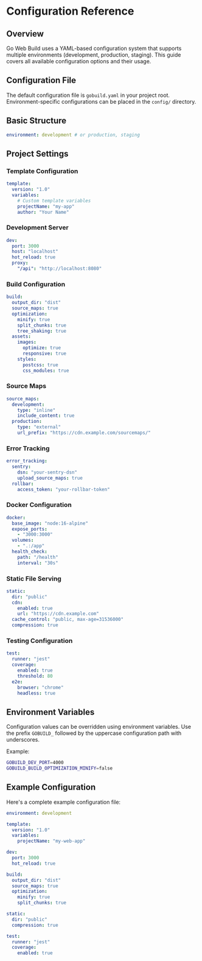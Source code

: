 # Configuration Reference

## Overview

Go Web Build uses a YAML-based configuration system that supports multiple environments (development, production, staging). This guide covers all available configuration options and their usage.

## Configuration File

The default configuration file is `gobuild.yaml` in your project root. Environment-specific configurations can be placed in the `config/` directory.

## Basic Structure

```yaml
environment: development # or production, staging
```

## Project Settings

### Template Configuration
```yaml
template:
  version: "1.0"
  variables:
    # Custom template variables
    projectName: "my-app"
    author: "Your Name"
```

### Development Server
```yaml
dev:
  port: 3000
  host: "localhost"
  hot_reload: true
  proxy:
    "/api": "http://localhost:8080"
```

### Build Configuration
```yaml
build:
  output_dir: "dist"
  source_maps: true
  optimization:
    minify: true
    split_chunks: true
    tree_shaking: true
  assets:
    images:
      optimize: true
      responsive: true
    styles:
      postcss: true
      css_modules: true
```

### Source Maps
```yaml
source_maps:
  development:
    type: "inline"
    include_content: true
  production:
    type: "external"
    url_prefix: "https://cdn.example.com/sourcemaps/"
```

### Error Tracking
```yaml
error_tracking:
  sentry:
    dsn: "your-sentry-dsn"
    upload_source_maps: true
  rollbar:
    access_token: "your-rollbar-token"
```

### Docker Configuration
```yaml
docker:
  base_image: "node:16-alpine"
  expose_ports:
    - "3000:3000"
  volumes:
    - ".:/app"
  health_check:
    path: "/health"
    interval: "30s"
```

### Static File Serving
```yaml
static:
  dir: "public"
  cdn:
    enabled: true
    url: "https://cdn.example.com"
  cache_control: "public, max-age=31536000"
  compression: true
```

### Testing Configuration
```yaml
test:
  runner: "jest"
  coverage:
    enabled: true
    threshold: 80
  e2e:
    browser: "chrome"
    headless: true
```

## Environment Variables

Configuration values can be overridden using environment variables. Use the prefix `GOBUILD_` followed by the uppercase configuration path with underscores.

Example:
```bash
GOBUILD_DEV_PORT=4000
GOBUILD_BUILD_OPTIMIZATION_MINIFY=false
```

## Example Configuration

Here's a complete example configuration file:

```yaml
environment: development

template:
  version: "1.0"
  variables:
    projectName: "my-web-app"

dev:
  port: 3000
  hot_reload: true

build:
  output_dir: "dist"
  source_maps: true
  optimization:
    minify: true
    split_chunks: true

static:
  dir: "public"
  compression: true

test:
  runner: "jest"
  coverage:
    enabled: true
```